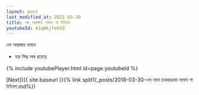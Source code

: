 ```yaml
---
layout: post
last_modified_at: 2021-03-30
title: ওম সারাঙ্গায় নামায গা টাইমস
youtubeId: A1qWkjTeOtQ
---
```

 
 
 ওম সারাঙ্গায় নামায  
 
 -  যার সিদ্ধ অঙ্গ রয়েছে 
 
  
 
  
 
 
 
 
 
 


{% include youtubePlayer.html id=page.youtubeId %}
 
[Next]({{ site.baseurl }}{% link  split1/_posts/2018-03-30-ওম নাভা চাকরাঙায়া নামায গা টাইমস.md%})
 
